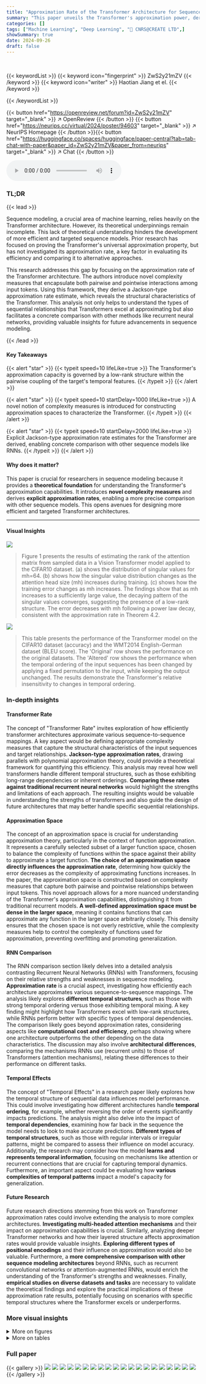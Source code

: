 ```yaml
---
title: "Approximation Rate of the Transformer Architecture for Sequence Modeling"
summary: "This paper unveils the Transformer's approximation power, deriving explicit Jackson-type rates to reveal its strengths and limitations in handling various sequential relationships."
categories: []
tags: ["Machine Learning", "Deep Learning", "🏢 CNRS@CREATE LTD",]
showSummary: true
date: 2024-09-26
draft: false
---
```


<br>

{{< keywordList >}}
{{< keyword icon="fingerprint" >}} ZwS2y21mZV {{< /keyword >}}
{{< keyword icon="writer" >}} Haotian Jiang et el. {{< /keyword >}}
 
{{< /keywordList >}}

{{< button href="https://openreview.net/forum?id=ZwS2y21mZV" target="_blank" >}}
↗ OpenReview
{{< /button >}}
{{< button href="https://neurips.cc/virtual/2024/poster/94603" target="_blank" >}}
↗ NeurIPS Homepage
{{< /button >}}{{< button href="https://huggingface.co/spaces/huggingface/paper-central?tab=tab-chat-with-paper&paper_id=ZwS2y21mZV&paper_from=neurips" target="_blank" >}}
↗ Chat
{{< /button >}}



<audio controls>
    <source src="https://ai-paper-reviewer.com/ZwS2y21mZV/podcast.wav" type="audio/wav">
    Your browser does not support the audio element.
</audio>


### TL;DR


{{< lead >}}

Sequence modeling, a crucial area of machine learning, relies heavily on the Transformer architecture. However, its theoretical underpinnings remain incomplete. This lack of theoretical understanding hinders the development of more efficient and targeted sequence models.  Prior research has focused on proving the Transformer's universal approximation property, but has not investigated its approximation rate, a key factor in evaluating its efficiency and comparing it to alternative approaches.

This research addresses this gap by focusing on the approximation rate of the Transformer architecture. The authors introduce novel complexity measures that encapsulate both pairwise and pointwise interactions among input tokens.  Using this framework, they derive a Jackson-type approximation rate estimate, which reveals the structural characteristics of the Transformer. This analysis not only helps to understand the types of sequential relationships that Transformers excel at approximating but also facilitates a concrete comparison with other methods like recurrent neural networks, providing valuable insights for future advancements in sequence modeling.

{{< /lead >}}


#### Key Takeaways

{{< alert "star" >}}
{{< typeit speed=10 lifeLike=true >}} The Transformer's approximation capacity is governed by a low-rank structure within the pairwise coupling of the target's temporal features. {{< /typeit >}}
{{< /alert >}}

{{< alert "star" >}}
{{< typeit speed=10 startDelay=1000 lifeLike=true >}} A novel notion of complexity measures is introduced for constructing approximation spaces to characterize the Transformer. {{< /typeit >}}
{{< /alert >}}

{{< alert "star" >}}
{{< typeit speed=10 startDelay=2000 lifeLike=true >}} Explicit Jackson-type approximation rate estimates for the Transformer are derived, enabling concrete comparison with other sequence models like RNNs. {{< /typeit >}}
{{< /alert >}}

#### Why does it matter?
This paper is crucial for researchers in sequence modeling because it provides a **theoretical foundation** for understanding the Transformer's approximation capabilities.  It introduces **novel complexity measures** and derives **explicit approximation rates**, enabling a more precise comparison with other sequence models. This opens avenues for designing more efficient and targeted Transformer architectures.

------
#### Visual Insights



![](https://ai-paper-reviewer.com/ZwS2y21mZV/figures_6_1.jpg)

> Figure 1 presents the results of estimating the rank of the attention matrix from sampled data in a Vision Transformer model applied to the CIFAR10 dataset. (a) shows the distribution of singular values for mh=64. (b) shows how the singular value distribution changes as the attention head size (mh) increases during training. (c) shows how the training error changes as mh increases. The findings show that as mh increases to a sufficiently large value, the decaying pattern of the singular values converges, suggesting the presence of a low-rank structure. The error decreases with mh following a power law decay, consistent with the approximation rate in Theorem 4.2.





![](https://ai-paper-reviewer.com/ZwS2y21mZV/tables_7_1.jpg)

> This table presents the performance of the Transformer model on the CIFAR10 dataset (accuracy) and the WMT2014 English-German dataset (BLEU score).  The 'Original' row shows the performance on the original datasets. The 'Altered' row shows the performance when the temporal ordering of the input sequences has been changed by applying a fixed permutation to the input, while keeping the output unchanged. The results demonstrate the Transformer's relative insensitivity to changes in temporal ordering.





### In-depth insights


#### Transformer Rate
The concept of "Transformer Rate" invites exploration of how efficiently transformer architectures approximate various sequence-to-sequence mappings.  A key aspect would be defining appropriate complexity measures that capture the structural characteristics of the input sequences and target relationships.  **Jackson-type approximation rates**, drawing parallels with polynomial approximation theory, could provide a theoretical framework for quantifying this efficiency.  This analysis may reveal how well transformers handle different temporal structures, such as those exhibiting long-range dependencies or inherent orderings.  **Comparing these rates against traditional recurrent neural networks** would highlight the strengths and limitations of each approach. The resulting insights would be valuable in understanding the strengths of transformers and also guide the design of future architectures that may better handle specific sequential relationships.

#### Approximation Space
The concept of an approximation space is crucial for understanding approximation theory, particularly in the context of function approximation.  It represents a carefully selected subset of a larger function space, chosen to balance the complexity of functions within the space against their ability to approximate a target function.  **The choice of an approximation space directly influences the approximation rate**,  determining how quickly the error decreases as the complexity of approximating functions increases.  In the paper, the approximation space is constructed based on complexity measures that capture both pairwise and pointwise relationships between input tokens. This novel approach allows for a more nuanced understanding of the Transformer's approximation capabilities, distinguishing it from traditional recurrent models.  **A well-defined approximation space must be dense in the larger space**, meaning it contains functions that can approximate any function in the larger space arbitrarily closely.  This density ensures that the chosen space is not overly restrictive, while the complexity measures help to control the complexity of functions used for approximation, preventing overfitting and promoting generalization.

#### RNN Comparison
The RNN comparison section likely delves into a detailed analysis contrasting Recurrent Neural Networks (RNNs) with Transformers, focusing on their relative strengths and weaknesses in sequence modeling.  **Approximation rate** is a crucial aspect, investigating how efficiently each architecture approximates various sequence-to-sequence mappings. The analysis likely explores **different temporal structures**, such as those with strong temporal ordering versus those exhibiting temporal mixing.  A key finding might highlight how Transformers excel with low-rank structures, while RNNs perform better with specific types of temporal dependencies.  The comparison likely goes beyond approximation rates, considering aspects like **computational cost and efficiency**, perhaps showing where one architecture outperforms the other depending on the data characteristics. The discussion may also involve **architectural differences**, comparing the mechanisms RNNs use (recurrent units) to those of Transformers (attention mechanisms), relating these differences to their performance on different tasks.

#### Temporal Effects
The concept of "Temporal Effects" in a research paper likely explores how the temporal structure of sequential data influences model performance.  This could involve investigating how different architectures handle **temporal ordering**, for example, whether reversing the order of events significantly impacts predictions.  The analysis might also delve into the impact of **temporal dependencies**, examining how far back in the sequence the model needs to look to make accurate predictions.   **Different types of temporal structures**, such as those with regular intervals or irregular patterns, might be compared to assess their influence on model accuracy.  Additionally, the research may consider how the model **learns and represents temporal information**, focusing on mechanisms like attention or recurrent connections that are crucial for capturing temporal dynamics.  Furthermore, an important aspect could be evaluating how **various complexities of temporal patterns** impact a model's capacity for generalization.

#### Future Research
Future research directions stemming from this work on Transformer approximation rates could involve extending the analysis to more complex architectures.  **Investigating multi-headed attention mechanisms** and their impact on approximation capabilities is crucial.  Similarly, analyzing deeper Transformer networks and how their layered structure affects approximation rates would provide valuable insights.  **Exploring different types of positional encodings** and their influence on approximation would also be valuable.  Furthermore, a **more comprehensive comparison with other sequence modeling architectures** beyond RNNs, such as recurrent convolutional networks or attention-augmented RNNs, would enrich the understanding of the Transformer's strengths and weaknesses.  Finally, **empirical studies on diverse datasets and tasks** are necessary to validate the theoretical findings and explore the practical implications of these approximation rate results, potentially focusing on scenarios with specific temporal structures where the Transformer excels or underperforms.


### More visual insights

<details>
<summary>More on figures
</summary>


![](https://ai-paper-reviewer.com/ZwS2y21mZV/figures_15_1.jpg)

> This figure shows the results of estimating singular values and training errors for a vision transformer model on the CIFAR10 dataset.  Subfigure (a) displays the distribution of estimated singular values for a model with 64 attention heads. Subfigure (b) compares the estimated singular values for models with varying numbers of attention heads (mh). Finally, subfigure (c) shows how the training error changes as the number of attention heads increases.


![](https://ai-paper-reviewer.com/ZwS2y21mZV/figures_17_1.jpg)

> Figure 1 shows the results of estimating singular values from a trained vision transformer model on the CIFAR-10 dataset.  Subfigure (a) displays the distribution of singular values for a model with 64 attention heads (mh=64).  Subfigure (b) shows how the estimated singular values change as the number of attention heads (mh) varies.  Finally, subfigure (c) shows the training error plotted against the number of attention heads (mh), indicating a relationship between model complexity and error.


![](https://ai-paper-reviewer.com/ZwS2y21mZV/figures_18_1.jpg)

> This figure shows the results of estimating the singular values of the attention matrix in a Vision Transformer model trained on the CIFAR10 dataset.  Subfigure (a) displays a violin plot showing the distribution of estimated singular values for a model with 64 attention heads (mh). Subfigure (b) compares the estimated singular values for models with different numbers of attention heads, demonstrating convergence as mh increases.  Finally, subfigure (c) plots the training error against the number of attention heads, illustrating a power law decay consistent with the theoretical approximation rate.


![](https://ai-paper-reviewer.com/ZwS2y21mZV/figures_18_2.jpg)

> Figure 1 shows the results of experiments performed on a Vision Transformer model trained on the CIFAR-10 dataset.  Subfigure (a) displays the distribution of estimated singular values of the attention matrix for a model with 64 attention heads (mh=64), visualized using violin plots.  Subfigure (b) shows how the estimated singular values change as the number of attention heads (mh) varies.  Finally, subfigure (c) shows the relationship between training error and the number of attention heads (mh).


</details>




<details>
<summary>More on tables
</summary>


![](https://ai-paper-reviewer.com/ZwS2y21mZV/tables_8_1.jpg)
> This table presents the Mean Squared Error (MSE) values achieved by Recurrent Neural Networks (RNNs) and Transformers on different temporal structures.  The rows represent different alterations: Original (no alteration), Altered (Temporal Ordering changed), and Altered (Temporal Mixing applied).  The columns indicate which model (RNN or Transformer) produced the results.  The MSE values show the relative performance of the models in handling changes to the temporal structure of the sequential relationships.

![](https://ai-paper-reviewer.com/ZwS2y21mZV/tables_20_1.jpg)
> This table presents the mean squared error (MSE) values obtained from RNN and Transformer models when tested on datasets without temporal ordering.  The 'Original' row shows the MSE when the models are trained and tested on the original datasets. The 'Permuted' row shows the MSE when the input sequence is permuted but the output remains unchanged.

</details>




### Full paper

{{< gallery >}}
<img src="https://ai-paper-reviewer.com/ZwS2y21mZV/1.png" class="grid-w50 md:grid-w33 xl:grid-w25" />
<img src="https://ai-paper-reviewer.com/ZwS2y21mZV/2.png" class="grid-w50 md:grid-w33 xl:grid-w25" />
<img src="https://ai-paper-reviewer.com/ZwS2y21mZV/3.png" class="grid-w50 md:grid-w33 xl:grid-w25" />
<img src="https://ai-paper-reviewer.com/ZwS2y21mZV/4.png" class="grid-w50 md:grid-w33 xl:grid-w25" />
<img src="https://ai-paper-reviewer.com/ZwS2y21mZV/5.png" class="grid-w50 md:grid-w33 xl:grid-w25" />
<img src="https://ai-paper-reviewer.com/ZwS2y21mZV/6.png" class="grid-w50 md:grid-w33 xl:grid-w25" />
<img src="https://ai-paper-reviewer.com/ZwS2y21mZV/7.png" class="grid-w50 md:grid-w33 xl:grid-w25" />
<img src="https://ai-paper-reviewer.com/ZwS2y21mZV/8.png" class="grid-w50 md:grid-w33 xl:grid-w25" />
<img src="https://ai-paper-reviewer.com/ZwS2y21mZV/9.png" class="grid-w50 md:grid-w33 xl:grid-w25" />
<img src="https://ai-paper-reviewer.com/ZwS2y21mZV/10.png" class="grid-w50 md:grid-w33 xl:grid-w25" />
<img src="https://ai-paper-reviewer.com/ZwS2y21mZV/11.png" class="grid-w50 md:grid-w33 xl:grid-w25" />
<img src="https://ai-paper-reviewer.com/ZwS2y21mZV/12.png" class="grid-w50 md:grid-w33 xl:grid-w25" />
<img src="https://ai-paper-reviewer.com/ZwS2y21mZV/13.png" class="grid-w50 md:grid-w33 xl:grid-w25" />
<img src="https://ai-paper-reviewer.com/ZwS2y21mZV/14.png" class="grid-w50 md:grid-w33 xl:grid-w25" />
<img src="https://ai-paper-reviewer.com/ZwS2y21mZV/15.png" class="grid-w50 md:grid-w33 xl:grid-w25" />
<img src="https://ai-paper-reviewer.com/ZwS2y21mZV/16.png" class="grid-w50 md:grid-w33 xl:grid-w25" />
<img src="https://ai-paper-reviewer.com/ZwS2y21mZV/17.png" class="grid-w50 md:grid-w33 xl:grid-w25" />
<img src="https://ai-paper-reviewer.com/ZwS2y21mZV/18.png" class="grid-w50 md:grid-w33 xl:grid-w25" />
<img src="https://ai-paper-reviewer.com/ZwS2y21mZV/19.png" class="grid-w50 md:grid-w33 xl:grid-w25" />
<img src="https://ai-paper-reviewer.com/ZwS2y21mZV/20.png" class="grid-w50 md:grid-w33 xl:grid-w25" />
{{< /gallery >}}